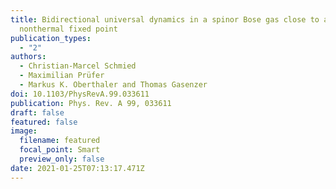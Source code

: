 ```yaml
---
title: Bidirectional universal dynamics in a spinor Bose gas close to a
  nonthermal fixed point
publication_types:
  - "2"
authors:
  - Christian-Marcel Schmied
  - Maximilian Prüfer
  - Markus K. Oberthaler and Thomas Gasenzer
doi: 10.1103/PhysRevA.99.033611
publication: Phys. Rev. A 99, 033611
draft: false
featured: false
image:
  filename: featured
  focal_point: Smart
  preview_only: false
date: 2021-01-25T07:13:17.471Z
---
```

